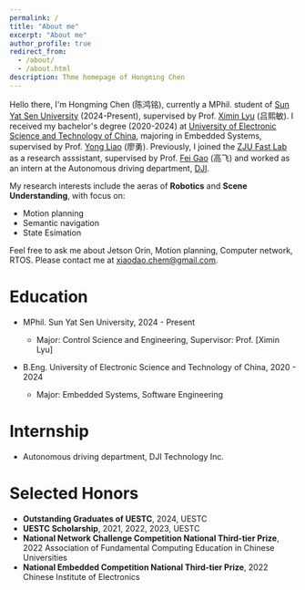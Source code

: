 ```yaml
---
permalink: /
title: "About me"
excerpt: "About me"
author_profile: true
redirect_from: 
  - /about/
  - /about.html
description: Thme homepage of Hongming Chen
---
```


Hello there, I'm Hongming Chen (陈鸿铭), currently a MPhil. student of [Sun Yat Sen University](https://www.sysu.edu.cn/sysuen/) (2024-Present), supervised by Prof. [Ximin Lyu](https://ise.sysu.edu.cn/teacher/teacher02/1393268.htm) (吕熙敏). I received my bachelor's degree (2020-2024) at [University of Electronic Science and Technology of China](https://www.uestc.edu.cn/), majoring in Embedded Systems, supervised by Prof. [Yong Liao](https://sise.uestc.edu.cn/info/1035/5650.htm) (廖勇). Previously, I joined the [ZJU Fast Lab](http://zju-fast.com/) as a research asssistant, supervised by Prof. [Fei Gao](https://person.zju.edu.cn/fgaoaa) (高飞) and worked as an intern at the Autonomous driving department, [DJI](https://www.dji.com/cn).

My research interests include the aeras of **Robotics** and **Scene Understanding**, with focus on:
* Motion planning
* Semantic navigation
* State Esimation

Feel free to ask me about <!--UAV,--> Jetson Orin, Motion planning, Computer network, RTOS. Please contact me at <xiaodao.chem@gmail.com>.

Education
======
* MPhil. Sun Yat Sen University, 2024 - Present
  * Major: Control Science and Engineering, Supervisor: Prof. [Ximin Lyu]

* B.Eng. University of Electronic Science and Technology of China, 2020 - 2024
  * Major: Embedded Systems, Software Engineering <!--, Supervisor: Prof. [Yong Liao] -->

Internship
======
* Autonomous driving department, DJI Technology Inc.

Selected Honors
======
* **Outstanding Graduates of UESTC**, 2024, UESTC
* **UESTC Scholarship**, 2021, 2022, 2023, UESTC
* **National Network Challenge Competition National Third-tier Prize**, 2022 Association of Fundamental Computing Education in Chinese Universities
* **National Embedded Competition National Third-tier Prize**, 2022 Chinese Institute of Electronics

<!-- Community Services
======
* Conference reviewer: ICRA, IROS
* Journal reviewer: RAL, TITS
* Teaching Assistant: 
  * ELEC1010: Electronic and Information Technology, HKUST, 2022-2023 Spring
  * ELEC2400: Electronic Circuits, HKUST, 2023-2024 Fall -->


<script type='text/javascript' id='clustrmaps' src='//cdn.clustrmaps.com/map_v2.js?cl=ffffff&w=300&t=n&d=zw1CZ4g3Kbf6u9w4XDWIXx-bCowhVDbx6o6tsQXJeIE&co=2d78ad&cmo=3acc3a&cmn=ff5353&ct=ffffff'></script>
